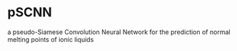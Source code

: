# pSCNN
a pseudo-Siamese Convolution Neural Network for the prediction of normal melting points of ionic liquids
